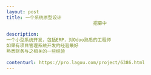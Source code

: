 ```yaml
---                
layout: post       
title: 一个系统原型设计
                                招募中
           
description: 
一个小型系统开发，包括ERP，对Odoo熟悉的工程师
如果有项目管理系统开发的经验最好
熟悉财务与之相关的一些经验
     
contenturl: https://pro.lagou.com/project/6386.html      
---                 
```

